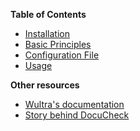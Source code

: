 **Table of Contents**

- [Installation](Readme.md#prerequisites)
- [Basic Principles](Basic-Principles.md)
- [Configuration File](Configuration-File.md)
- [Usage](Usage.md)

**Other resources**

- [Wultra's documentation](Writing-Wultras-Documentation.md)
- [Story behind DocuCheck](Story-Behind.md)
